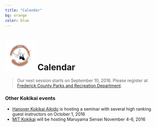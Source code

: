 ```yaml
---
title: "Calendar"
bg: orange
color: blue
---
```


# <img src="img/B4.jpg" style="width:100px;"> Calendar

<blockquote class="announce">
 Our next session starts on September 10, 2016. 
 Please register at <a href="https://apm.activecommunities.com/frederickcntyparksandrec/Activity_Search?detailskeyword=aikido&IsAdvanced=True&ddlSortBy=Activity+name&DaysOfWeek=0000000&SearchFor=2&SearchLevelID=2&maxAge=100&NumberOfItemsPerPage=50&IsSearch=true" target="_blank">Frederick County Parks and Recreation Department</a>.
 </blockquote>

<p class="bottom"></p>

### Other Kokikai events

+ <a href="http://hanoveraikido.com" target="_blank">Hanover Kokikai Aikido</a> is hosting a seminar with several high ranking guest 
instructors on October 1, 2016
+ <a href="http://web.mit.edu/kokikai/" target="_blank">MIT Kokikai</a> will be hosting Maruyama Sensei November 4-6, 2016















